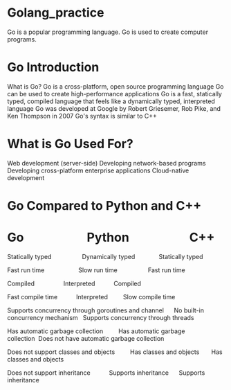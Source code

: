# Golang_practice

Go is a popular programming language.
Go is used to create computer programs.

# Go Introduction
What is Go?
Go is a cross-platform, open source programming language
Go can be used to create high-performance applications
Go is a fast, statically typed, compiled language that feels like a dynamically typed, interpreted language
Go was developed at Google by Robert Griesemer, Rob Pike, and Ken Thompson in 2007
Go's syntax is similar to C++

# What is Go Used For?
Web development (server-side)
Developing network-based programs
Developing cross-platform enterprise applications
Cloud-native development


# Go Compared to Python and C++
#      Go &nbsp; &nbsp; &nbsp; &nbsp; &nbsp; &nbsp;&nbsp; &nbsp; &nbsp; &nbsp; &nbsp; Python &nbsp; &nbsp; &nbsp;  &nbsp; &nbsp; &nbsp; &nbsp; &nbsp; &nbsp; &nbsp;  C++

Statically typed&nbsp; &nbsp; &nbsp; &nbsp; &nbsp; &nbsp;&nbsp; &nbsp; &nbsp; &nbsp;Dynamically typed&nbsp; &nbsp; &nbsp; &nbsp;&nbsp; &nbsp; &nbsp; &nbsp;Statically typed

Fast run time &nbsp; &nbsp; &nbsp; &nbsp; &nbsp; &nbsp; &nbsp; &nbsp; &nbsp; &nbsp;Slow run time &nbsp;&nbsp; &nbsp; &nbsp; &nbsp; &nbsp; &nbsp; &nbsp; &nbsp; Fast run time

Compiled&nbsp; &nbsp; &nbsp; &nbsp; &nbsp;&nbsp; &nbsp; &nbsp;&nbsp;&nbsp;&nbsp;Interpreted&nbsp;&nbsp;&nbsp;&nbsp;&nbsp;&nbsp;&nbsp;&nbsp;&nbsp;&nbsp;&nbsp;Compiled

Fast compile time&nbsp;&nbsp;&nbsp;&nbsp;&nbsp;&nbsp;&nbsp;&nbsp;&nbsp;&nbsp;&nbsp;Interpreted&nbsp;&nbsp;&nbsp;&nbsp;&nbsp;&nbsp;&nbsp;&nbsp;&nbsp;Slow compile time

Supports concurrency through goroutines and channel&nbsp;&nbsp;&nbsp;&nbsp;&nbsp;&nbsp;No built-in concurrency mechanism&nbsp;&nbsp;&nbsp;Supports concurrency through threads

Has automatic garbage collection&nbsp;&nbsp;&nbsp;&nbsp;&nbsp;&nbsp;&nbsp;&nbsp;&nbsp;Has automatic garbage collection&nbsp;&nbsp;Does not have automatic garbage collection

Does not support classes and objects&nbsp;&nbsp;&nbsp;&nbsp;&nbsp;&nbsp;&nbsp;&nbsp;&nbsp;Has classes and objects&nbsp;&nbsp;&nbsp;&nbsp;&nbsp;&nbsp; Has classes and objects

Does not support inheritance&nbsp;&nbsp;&nbsp;&nbsp;&nbsp;&nbsp;&nbsp;&nbsp;&nbsp;&nbsp;&nbsp;Supports inheritance&nbsp;&nbsp;&nbsp;&nbsp;&nbsp;&nbsp;Supports inheritance
